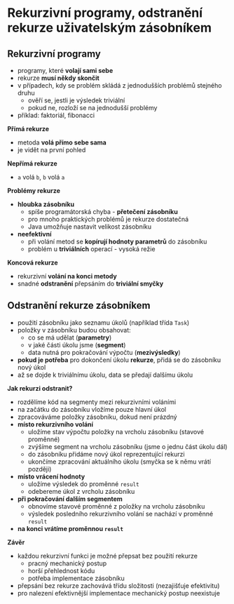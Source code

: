 # Rekurzivní programy, odstranění rekurze uživatelským zásobníkem

## Rekurzivní programy

- programy, které **volají sami sebe**
- rekurze **musí někdy skončit**
- v případech, kdy se problém skládá z jednodušších problémů stejného druhu
	- ověří se, jestli je výsledek triviální
	- pokud ne, rozloží se na jednodušší problémy
- příklad: faktoriál, fibonacci

**Přímá rekurze**
- metoda **volá přímo sebe sama**
- je vidět na první pohled

**Nepřímá rekurze**
- `a` volá `b`, `b` volá `a`

**Problémy rekurze**
- **hloubka zásobníku**
    - spíše programátorská chyba - **přetečení zásobníku**
    - pro mnoho praktických problémů je rekurze dostatečná
    - Java umožňuje nastavit velikost zásobníku
- **neefektivní**
	- při volání metod se **kopírují hodnoty parametrů** do zásobníku
	- problém u **triviálních** operací - vysoká režie

**Koncová rekurze**
- rekurzivní **volání na konci metody**
- snadné **odstranění** přepsáním do **triviální smyčky**

## Odstranění rekurze zásobníkem

- použití zásobníku jako seznamu úkolů (například třída `Task`)
- položky v zásobníku budou obsahovat:
	- co se má udělat (**parametry**)
	- v jaké části úkolu jsme (**segment**)
	- data nutná pro pokračování výpočtu (**mezivýsledky**)
- **pokud je potřeba** pro dokončení úkolu **rekurze**, přidá se do zásobníku nový úkol
- až se dojde k triviálnímu úkolu, data se předají dalšímu úkolu

**Jak rekurzi odstranit?**
- rozdělíme kód na segmenty mezi rekurzivními voláními
- na začátku do zásobníku vložíme pouze hlavní úkol
- zpracováváme položky zásobníku, dokud není prázdný
- **místo rekurzivního volání**
	- uložíme stav výpočtu položky na vrcholu zásobníku (stavové proměnné)
	- zvýšíme segment na vrcholu zásobníku (jsme o jednu část úkolu dál)
	- do zásobníku přidáme nový úkol reprezentující rekurzi
	- ukončíme zpracování aktuálního úkolu (smyčka se k němu vrátí později)
- **místo vrácení hodnoty**
	- uložíme výsledek do proměnné `result`
	- odebereme úkol z vrcholu zásobníku
- **při pokračování dalším segmentem**
	- obnovíme stavové proměnné z položky na vrcholu zásobníku
	- výsledek posledního rekurzivního volání se nachází v proměnné `result`
- **na konci vrátíme proměnnou `result`**

**Závěr**
- každou rekurzivní funkci je možné přepsat bez použití rekurze
	- pracný mechanický postup
	- horší přehlednost kódu
	- potřeba implementace zásobníku
- přepsání bez rekurze zachovává třídu složitosti (nezajišťuje efektivitu)
- pro nalezení efektivnější implementace mechanický postup neexistuje